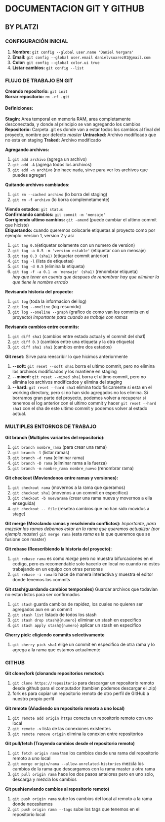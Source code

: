 # DOCUMENTACION GIT Y GITHUB
## BY PLATZI

### CONFIGURACIÓN INICIAL
1. **Nombre:** `git config --global user.name 'Daniel Vergara'`
2. **Email:** `git config --global user.email danielvsuarez01@gmail.com `
3. **Color:** `git config --global color.ui true`
4. **Listar cambios:** `git config --list`

### FLUJO DE TRABAJO EN GIT
**Creando repositorio:** `git init`  
**Borrar repositorio:** `rm -rf .git`
#### Definiciones:
**Stagin:** Area temporal en memoria RAM, area completamente desconectada, y donde al principio se van agregando los cambios
**Repositorio:** Carpeta .git es donde van a estar todos los cambios al final del proyecto, nombre por defecto *master*
**Untracked:** Archivo modificado que no esta en staging
**Traked:** Archivo modificado

**Agregando archivos:**
1. `git add archivo` (agrega un archivo) 
2. `git add -A` (agrega todos los archivos) 
3. `git add -n archivo` (no hace nada, sirve para ver los archivos que puedes agregar) 

**Quitando archivos cambiados:** 
1. `git rm --cached archivo` (lo borra del staging) 
2. `git rm -f archivo` (lo borra complemetamente)

**Viendo estados:** `git status`  
**Confirmando cambios:** `git commit -m 'mensaje'`  
**Corrigiendo ultimo cambios:** `git -amend` (puede cambiar el ultimo commit que hiciste)  
**Etiquetando:** cuando queremos colocarle etiquetas al proyecto como por ejemplo: version 1, version 2 y asi 
1. `git tag 0.5`(etiquetar solamente con un numero de version) 
2. `git tag -a 0.5 -m 'version estable'` (etiquetar con un mensaje)
3. `git tag 0.3 (sha1)` (etiquetar commit anterior) 
4. `git tag -l` (lista de etiquetas) 
5. `git tag -d 0.5` (elimina la etiqueta) 
6. `git tag -f -a 0.1 -m 'mensaje' (sha1)` (renombrar etiqueta)   
_hay que tener en cuenta que despues de renombrar hay que eliminar la que tiene le nombre errado_

**Revisando historia del proyecto:** 
1. `git log` (toda la informacion del log)
2. `git log --oneline` (log resumido)
3. `git log --oneline --graph` (grafico de como van los commits en el proyecto) _importante para cuando se trabaje con ramas_

**Revisando cambios entre commits:**
1. `git diff sha1` (cambios entre estado actual y el commit del sha1)
2. `git diff 0.3` (cambios entre una etiqueta y la otra etiqueta)
3. `git diff sha1 sha1` (cambios entre dos estados)

**Git reset:** Sirve para reescribir lo que hicimos anteriormente
1. **--soft:** `git reset --soft sha1` borra el ultimo commit, pero no elimina los archivos modificados y los mantiene en staging
2. **--mixed:** `git reset --mixed sha1` borra el ultimo commit, pero no elimina los archivos modificados y elimina del staging
3. **--hard:** `git reset --hard sha1` elimina todo fisicamente si esta en el working directory, pero si no han sido agregados no los elimina. Si borramos gran parte del proyecto, podemos volver a recuperar si tenemos el log anterior con el ultimo commit y hacer `git reset --hard sha1` con el sha de este ultimo commit y podemos volver al estado actual.

### MULTIPLES ENTORNOS DE TRABAJO
**Git branch (Multiples variantes del repositorio):**
1. `git branch nombre_rama` (para crear una rama)
2. `git branch -l` (listar ramas)
3. `git branch -d rama` (eliminar rama)
4. `git branch -D rama` (eliminar rama a la fuerza)
5. `git branch -m nombre_rama nombre_nuevo` (renombrar rama)

**Git checkout (Moviendonos entre ramas y versiones):**
1. `git checkout rama` (movernos a la rama que queramos)
2. `git checkout sha1` (movenos a un commit en especifico)
3. `git checkout -b nuevarama` (crear una rama nueva y movernos a ella enseguida)
4. `git checkout -- file` (resetea cambios que no han sido movidos a stage)


**Git merge (Mezclando ramas y resolviendo conflictos):** _Importante, para mezclar las ramas debemos estar en la rama que queremos actualizar (por ejemplo master)_  `git merge rama` (esta _rama_ es la que queremos que se fusione con master)  

**Git rebase (Reescribiendo la historia del proyecto):** 
1. `git rebase rama` es como _merge_ pero no muestra bifurcaciones en el codigo, pero es recomendable solo hacerlo en local no cuando no estes trabajando en un equipo con otras personas
2. `git rebase -i rama` lo hace de manera interactiva y muestra el editor donde tenemos los commits

**Git stash(guardando cambios temporales)** Guardar archivos que todavian no estan listos para ser confirmados
1. `git stash` guarda cambios de rapidez, los cuales no quieren ser agregados aun en un commit
2. `git stash list` listado de todos los stash
3. `git stash drop stash@{numero}` eliminar un stash en especifico
4. `git stash apply stash@{numero}` aplicar un stash en especifico

**Cherry pick: eligiendo commits selectivamente**
1. `git cherry pick sha1` elige un commit en especifico de otra rama y lo agrega a la rama que estamos actualmente

### GITHUB
**Git clone/fork (clonando repositorios remotos):**
1. `git clone https://repositorio` para descargar un repositorio remoto desde github para el computador (tambien podemos descargar el .zip)
2. fork es para copiar un repositorio remoto de otro perfil de GitHub a nuestro propio perfil

**Git remote (Añadiendo un repositorio remoto a uno local)**
1. `git remote add origin https` conecta un repositorio remoto con uno local
2. `git remote -v` lista de las conexiones existentes
3. `git remote remove origin` elimina la conexion entre repositorios

**Git pull/fetch (Trayendo cambios desde el repositorio remoto)**
1. `git fetch origin rama` trae los cambios desde una rama del repositorio remoto a uno local
2. `git merge origin/rama --allow-unrelated-histories` mezcla los cambios de la rama que descargamos con la rama master u otra rama
3. `git pull origin rama` hace los dos pasos anteiores pero en uno solo, descarga y mezcla los cambios

**Git push(enviando cambios al repositorio remoto)**
1. `git push origin rama` sube los cambios del local al remoto a la rama donde necesitemos
2. `git push origin rama --tags` sube los tags que tenemos en el repositorio local


